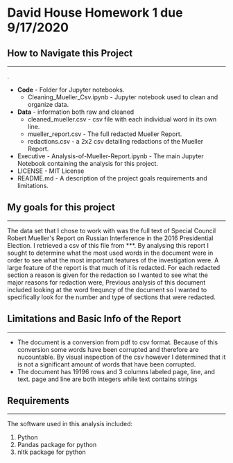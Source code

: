 # David House Homework 1 due 9/17/2020

## How to Navigate this Project

---

.
* **Code** - Folder for Jupyter notebooks.
    * Cleaning_Mueller_Csv.ipynb - Jupyter notebook used to clean and organize data.
* **Data** - information both raw and cleaned
    * cleaned_mueller.csv - csv file with each individual word in its own line.
    * mueller_report.csv - The full redacted Mueller Report.
    * redactions.csv - a 2x2 csv detailing redactions of the Mueller Report.
* Executive - Analysis-of-Mueller-Report.ipynb - The main Jupyter Notebook containing the analysis for this project.
* LICENSE - MIT License
* README.md - A description of the project goals requirements and limitations.



## My goals for this project

---

The data set that I chose to work with was the full text of Special Council Robert Mueller's Report on Russian Interference in the 2016 Presidential Election. I retrieved a csv of this file from ***. By analysing this report I sought to determine what the most used words in the document were in order to see what the most important features of the investigation were. 
A large feature of the report is that much of it is redacted. For each redacted section a reason is given for the redaction so I wanted to see what the major reasons for redaction were,
Previous analysis of this document included looking at the word frequncy of the document so I wanted to specifically look for the number and type of sections that were redacted.


## Limitations and Basic Info of the Report

---

* The document is a conversion from pdf to csv format. Because of this conversion some words have been corrupted and therefore are nucountable. By visual inspection of the csv however I determined that it is not a significant amount of words that have been corrupted.
* The document has 19196 rows and 3 columns labeled page, line, and text. page and line are both integers while text contains strings


## Requirements

---

The software used in this analysis included:

1) Python
2) Pandas package for python
3) nltk package for python
